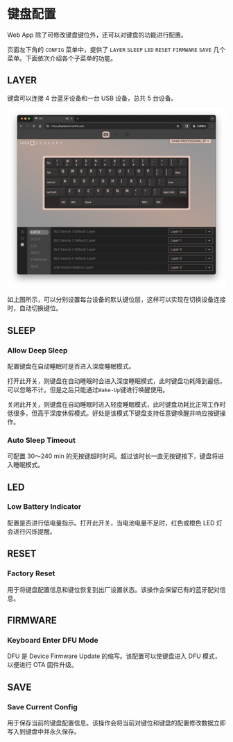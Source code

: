 # 键盘配置

Web App 除了可修改键盘键位外，还可以对键盘的功能进行配置。

页面左下角的 `CONFIG` 菜单中，提供了 `LAYER` `SLEEP` `LED` `RESET` `FIRMWARE` `SAVE` 几个菜单。下面依次介绍各个子菜单的功能。
## LAYER
键盘可以连接 4 台蓝牙设备和一台 USB 设备，总共 5 台设备。

![配置设备默认键位层](../images/keymap/default_layer.png)

如上图所示，可以分别设置每台设备的默认键位层，这样可以实现在切换设备连接时，自动切换键位。

## SLEEP
### Allow Deep Sleep
配置键盘在自动睡眠时是否进入深度睡眠模式。

打开此开关，则键盘在自动睡眠时会进入深度睡眠模式，此时键盘功耗降到最低，可以忽略不计。但是之后只能通过`Wake-Up`键进行唤醒使用。

关闭此开关，则键盘在自动睡眠时进入轻度睡眠模式，此时键盘功耗比正常工作时低很多，但高于深度休假模式。好处是该模式下键盘支持任意键唤醒并响应按键操作。
### Auto Sleep Timeout
可配置 30～240 min 的无按键超时时间。超过该时长一直无按键按下，键盘将进入睡眠模式。

## LED
### Low Battery Indicator
配置是否进行低电量指示。打开此开关，当电池电量不足时，红色或橙色 LED 灯会进行闪烁提醒。

## RESET
### Factory Reset
用于将键盘配置信息和键位恢复到出厂设置状态。该操作会保留已有的蓝牙配对信息。

## FIRMWARE
### Keyboard Enter DFU Mode
DFU 是 Device Firmware Update 的缩写。该配置可以使键盘进入 DFU 模式，以便进行 OTA 固件升级。

## SAVE
### Save Current Config
用于保存当前的键盘配置信息。该操作会将当前对键位和键盘的配置修改数据立即写入到键盘中并永久保存。
